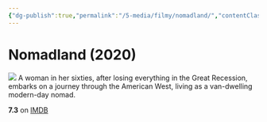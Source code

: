 ```yaml
---
{"dg-publish":true,"permalink":"/5-media/filmy/nomadland/","contentClasses":"movie","tags":["to-watch","фильм","#Drama"],"created":"2024-01-20T05:37:24.204+07:00","updated":"2024-01-20T05:55:02.190+07:00"}
---
```


# Nomadland (2020)
![](https://m.media-amazon.com/images/M/MV5BMDRiZWUxNmItNDU5Yy00ODNmLTk0M2ItZjQzZTA5OTJkZjkyXkEyXkFqcGdeQXVyMTkxNjUyNQ@@._V1_SX300.jpg)
A woman in her sixties, after losing everything in the Great Recession, embarks on a journey through the American West, living as a van-dwelling modern-day nomad.

**7.3** on [IMDB](https://www.imdb.com/title/tt9770150)
